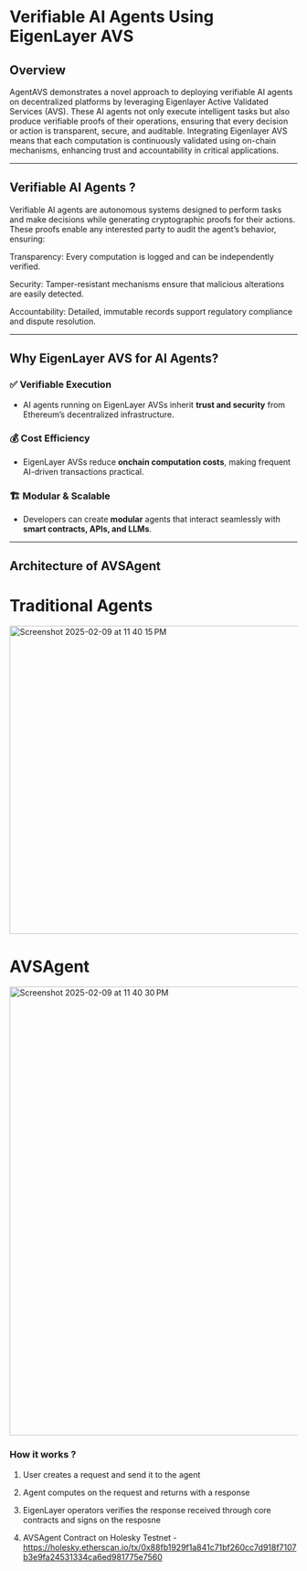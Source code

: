 # Verifiable AI Agents Using EigenLayer AVS

## Overview

AgentAVS demonstrates a novel approach to deploying verifiable AI agents on decentralized platforms by leveraging Eigenlayer Active Validated Services (AVS). These AI agents not only execute intelligent tasks but also produce verifiable proofs of their operations, ensuring that every decision or action is transparent, secure, and auditable. Integrating Eigenlayer AVS means that each computation is continuously validated using on-chain mechanisms, enhancing trust and accountability in critical applications.


---

## Verifiable AI Agents ? 
Verifiable AI agents are autonomous systems designed to perform tasks and make decisions while generating cryptographic proofs for their actions. These proofs enable any interested party to audit the agent’s behavior, ensuring:

Transparency: Every computation is logged and can be independently verified.

Security: Tamper-resistant mechanisms ensure that malicious alterations are easily detected.

Accountability: Detailed, immutable records support regulatory compliance and dispute resolution.

---

## Why EigenLayer AVS for AI Agents?

### ✅ **Verifiable Execution**
- AI agents running on EigenLayer AVSs inherit **trust and security** from Ethereum’s decentralized infrastructure.

### 💰 **Cost Efficiency**
- EigenLayer AVSs reduce **onchain computation costs**, making frequent AI-driven transactions practical.

### 🏗 **Modular & Scalable**
- Developers can create **modular** agents that interact seamlessly with **smart contracts, APIs, and LLMs**.

---

## Architecture of AVSAgent

# Traditional Agents 
<img width="539" alt="Screenshot 2025-02-09 at 11 40 15 PM" src="https://github.com/user-attachments/assets/9c944423-2ef2-4f7e-a53d-093f019bd820" />



# AVSAgent
<img width="785" alt="Screenshot 2025-02-09 at 11 40 30 PM" src="https://github.com/user-attachments/assets/7b4377f5-7352-4914-bf04-f64d8bbfca26" />

### How it works ? 

1) User creates a request and send it to the agent

2) Agent computes on the request and returns with a response

3) EigenLayer operators verifies the response received through core contracts and signs on the resposne

1) AVSAgent Contract on Holesky Testnet - https://holesky.etherscan.io/tx/0x88fb1929f1a841c71bf260cc7d918f7107b3e9fa24531334ca6ed981775e7560






